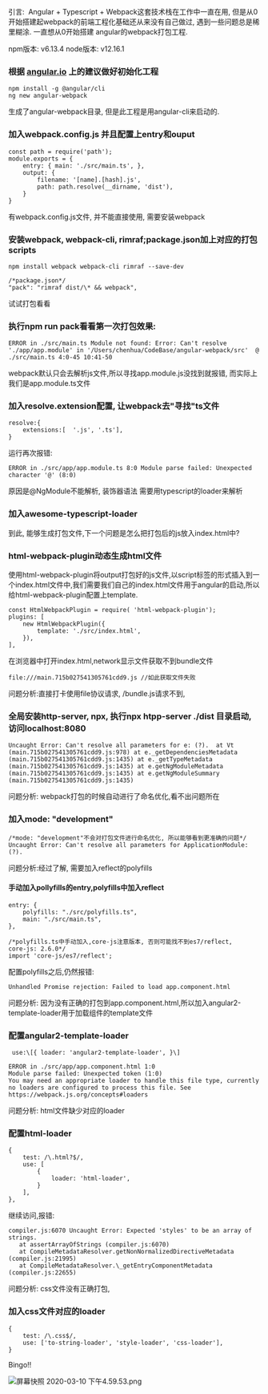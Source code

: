 

引言:  Angular + Typescript + Webpack这套技术栈在工作中一直在用, 但是从0开始搭建起webpack的前端工程化基础还从来没有自己做过, 遇到一些问题总是稀里糊涂. 一直想从0开始搭建 angular的webpack打包工程.

npm版本: v6.13.4 node版本: v12.16.1

### 根据 [angular.io](https://angular.io/) 上的建议做好初始化工程

```
npm install -g @angular/cli
ng new angular-webpack
```

生成了angular-webpack目录, 但是此工程是用angular-cli来启动的.

### 加入webpack.config.js 并且配置上entry和ouput

```
const path = require('path');
module.exports = {
    entry: { main: './src/main.ts', },
    output: {
        filename: '[name].[hash].js',
        path: path.resolve(__dirname, 'dist'),
    }
}
```

有webpack.config.js文件, 并不能直接使用, 需要安装webpack

### 安装webpack, webpack-cli, rimraf;package.json加上对应的打包scripts

```
npm install webpack webpack-cli rimraf --save-dev 
```

```
/*package.json*/
"pack": "rimraf dist/\* && webpack",
```

试试打包看看

### 执行npm run pack看看第一次打包效果:

```
ERROR in ./src/main.ts Module not found: Error: Can't resolve './app/app.module' in '/Users/chenhua/CodeBase/angular-webpack/src'  @ ./src/main.ts 4:0-45 10:41-50
```

webpack默认只会去解析js文件,所以寻找app.module.js没找到就报错, 而实际上我们是app.module.ts文件

### 加入resolve.extension配置, 让webpack去"寻找"ts文件

```
resolve:{
    extensions:[  '.js', '.ts'],
}
```

运行再次报错:

```
ERROR in ./src/app/app.module.ts 8:0 Module parse failed: Unexpected character '@' (8:0)
```

原因是@NgModule不能解析, 装饰器语法 需要用typescript的loader来解析

### 加入awesome-typescript-loader

到此, 能够生成打包文件,下一个问题是怎么把打包后的js放入index.html中?

### html-webpack-plugin动态生成html文件

使用html-webpack-plugin将output打包好的js文件,以script标签的形式插入到一个index.html文件中,我们需要我们自己的index.html文件用于angular的启动,所以给html-webpack-plugin配置上template.

```
const HtmlWebpackPlugin = require( 'html-webpack-plugin');
plugins: [
    new HtmlWebpackPlugin({
        template: './src/index.html',
    }),
],
```

在浏览器中打开index.html,network显示文件获取不到bundle文件

```
file:///main.715b027541305761cdd9.js //如此获取文件失败
```

问题分析:直接打卡使用file协议请求, /bundle.js请求不到,

### 全局安装http-server, npx, 执行npx htpp-server ./dist 目录启动, 访问localhost:8080

```
Uncaught Error: Can't resolve all parameters for e: (?).  at Vt (main.715b027541305761cdd9.js:978) at e._getDependenciesMetadata (main.715b027541305761cdd9.js:1435) at e._getTypeMetadata (main.715b027541305761cdd9.js:1435) at e.getNgModuleMetadata (main.715b027541305761cdd9.js:1435) at e.getNgModuleSummary (main.715b027541305761cdd9.js:1435)
```

问题分析: webpack打包的时候自动进行了命名优化,看不出问题所在

### 加入mode: "development"

```
/*mode: "development"不会对打包文件进行命名优化, 所以能够看到更准确的问题*/
Uncaught Error: Can't resolve all parameters for ApplicationModule: (?).
```

问题分析:经过了解, 需要加入reflect的polyfills

#### 手动加入pollyfills的entry,polyfills中加入reflect

```
entry: {
    polyfills: "./src/polyfills.ts",
    main: "./src/main.ts",
},
    
/*polyfills.ts中手动加入,core-js注意版本, 否则可能找不到es7/reflect,   core-js: 2.6.0*/
import 'core-js/es7/reflect';
```

配置polyfills之后,仍然报错:

```
Unhandled Promise rejection: Failed to load app.component.html
```

问题分析: 因为没有正确的打包到app.component.html,所以加入angular2-template-loader用于加载组件的template文件

### 配置angular2-template-loader

```
 use:\[{ loader: 'angular2-template-loader', }\]
```

```
ERROR in ./src/app/app.component.html 1:0
Module parse failed: Unexpected token (1:0)
You may need an appropriate loader to handle this file type, currently no loaders are configured to process this file. See https://webpack.js.org/concepts#loaders
```

问题分析: html文件缺少对应的loader

### 配置html-loader

```
{
    test: /\.html?$/,
    use: [
        {
            loader: 'html-loader',
        }
    ],
},
```

继续访问,报错:

```
compiler.js:6070 Uncaught Error: Expected 'styles' to be an array of strings.
   at assertArrayOfStrings (compiler.js:6070)
   at CompileMetadataResolver.getNonNormalizedDirectiveMetadata (compiler.js:21995)
   at CompileMetadataResolver.\_getEntryComponentMetadata (compiler.js:22655)
```

问题分析: css文件没有正确打包,

### 加入css文件对应的loader

```
{
    test: /\.css$/,
    use: ['to-string-loader', 'style-loader', 'css-loader'],
}
```

Bingo!!

<img referrerpolicy="no-referrer" data-src="/img/bVbEmaU" src="https://cdn.segmentfault.com/v-5e67172c/global/img/squares.svg" alt="屏幕快照 2020-03-10 下午4.59.53.png" title="屏幕快照 2020-03-10 下午4.59.53.png">
